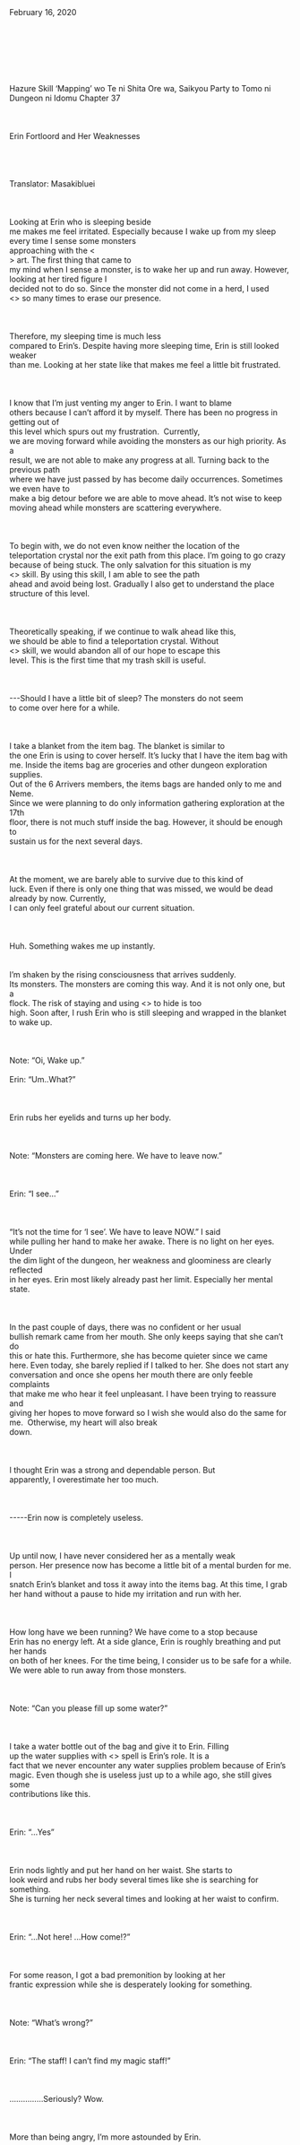 <br/>
<br/>
<br/>
<br/>
<br/>
<br/>
<br/>
<br/>
February 16, 2020<br/>
<br/>
<br/>
<br/>
<br/>
<br/>
<br/>
<br/>
Hazure Skill ‘Mapping’ wo Te ni Shita Ore wa, Saikyou Party to Tomo ni Dungeon ni Idomu Chapter 37<br/>
<br/>
<br/>
<br/>
Erin Fortloord and Her Weaknesses <br/>
<br/>
<br/>
<br/>
<br/>
Translator: Masakibluei<br/>
<br/>
<br/>
<br/>
Looking at Erin who is sleeping beside<br/>
me makes me feel irritated. Especially because I wake up from my sleep every time I sense some monsters<br/>
approaching with the <<Search Enemy>> art. The first thing that came to<br/>
my mind when I sense a monster, is to wake her up and run away. However, looking at her tired figure I<br/>
decided not to do so. Since the monster did not come in a herd, I used<br/>
<<Stealth>> so many times to erase our presence. <br/>
<br/>
<br/>
<br/>
Therefore, my sleeping time is much less<br/>
compared to Erin’s. Despite having more sleeping time, Erin is still looked weaker<br/>
than me. Looking at her state like that makes me feel a little bit frustrated. <br/>
<br/>
<br/>
<br/>
I know that I’m just venting my anger to Erin. I want to blame<br/>
others because I can’t afford it by myself. There has been no progress in getting out of<br/>
this level which spurs out my frustration.  Currently,<br/>
we are moving forward while avoiding the monsters as our high priority. As a<br/>
result, we are not able to make any progress at all. Turning back to the previous path<br/>
where we have just passed by has become daily occurrences. Sometimes we even have to<br/>
make a big detour before we are able to move ahead. It’s not wise to keep<br/>
moving ahead while monsters are scattering everywhere. <br/>
<br/>
<br/>
<br/>
To begin with, we do not even know neither the location of the<br/>
teleportation crystal nor the exit path from this place. I’m going to go crazy<br/>
because of being stuck. The only salvation for this situation is my<br/>
<<Mapping>> skill. By using this skill, I am able to see the path<br/>
ahead and avoid being lost. Gradually I also get to understand the place structure of this level. <br/>
<br/>
<br/>
<br/>
Theoretically speaking, if we continue to walk ahead like this,<br/>
we should be able to find a teleportation crystal. Without<br/>
<<Mapping>> skill, we would abandon all of our hope to escape this<br/>
level. This is the first time that my trash skill is useful. <br/>
<br/>
<br/>
<br/>
---Should I have a little bit of sleep? The monsters do not seem<br/>
to come over here for a while. <br/>
<br/>
<br/>
<br/>
I take a blanket from the item bag. The blanket is similar to<br/>
the one Erin is using to cover herself. It’s lucky that I have the item bag with<br/>
me. Inside the items bag are groceries and other dungeon exploration supplies.<br/>
Out of the 6 Arrivers members, the items bags are handed only to me and Neme.<br/>
Since we were planning to do only information gathering exploration at the 17th<br/>
floor, there is not much stuff inside the bag. However, it should be enough to<br/>
sustain us for the next several days.  <br/>
<br/>
<br/>
<br/>
At the moment, we are barely able to survive due to this kind of<br/>
luck. Even if there is only one thing that was missed, we would be dead already by now. Currently,<br/>
I can only feel grateful about our current situation. <br/>
<br/>
<br/>
<br/>
Huh. Something wakes me up instantly. <br/>
<br/>
<br/>
I’m shaken by the rising consciousness that arrives suddenly.<br/>
Its monsters. The monsters are coming this way. And it is not only one, but a<br/>
flock. The risk of staying and using <<Stealth>> to hide is too<br/>
high. Soon after, I rush Erin who is still sleeping and wrapped in the blanket<br/>
to wake up. <br/>
<br/>
<br/>
<br/>
Note: “Oi, Wake up.”<br/>
<br/>
Erin: “Um..What?”<br/>
<br/>
<br/>
<br/>
Erin rubs her eyelids and turns up her body. <br/>
<br/>
<br/>
<br/>
Note: “Monsters are coming here. We have to leave now.”<br/>
<br/>
<br/>
<br/>
Erin: “I see…”<br/>
<br/>
<br/>
<br/>
“It’s not the time for ‘I see’. We have to leave NOW.” I said<br/>
while pulling her hand to make her awake. There is no light on her eyes. Under<br/>
the dim light of the dungeon, her weakness and gloominess are clearly reflected<br/>
in her eyes. Erin most likely already past her limit. Especially her mental<br/>
state. <br/>
<br/>
<br/>
<br/>
In the past couple of days, there was no confident or her usual<br/>
bullish remark came from her mouth. She only keeps saying that she can’t do<br/>
this or hate this. Furthermore, she has become quieter since we came<br/>
here. Even today, she barely replied if I talked to her. She does not start any<br/>
conversation and once she opens her mouth there are only feeble complaints<br/>
that make me who hear it feel unpleasant. I have been trying to reassure and<br/>
giving her hopes to move forward so I wish she would also do the same for<br/>
me.  Otherwise, my heart will also break<br/>
down. <br/>
<br/>
<br/>
<br/>
I thought Erin was a strong and dependable person. But<br/>
apparently, I overestimate her too much. <br/>
<br/>
<br/>
<br/>
-----Erin now is completely useless.<br/>
<br/>
<br/>
<br/>
Up until now, I have never considered her as a mentally weak<br/>
person. Her presence now has become a little bit of a mental burden for me. I<br/>
snatch Erin’s blanket and toss it away into the items bag. At this time, I grab<br/>
her hand without a pause to hide my irritation and run with her. <br/>
<br/>
<br/>
<br/>
How long have we been running? We have come to a stop because<br/>
Erin has no energy left. At a side glance, Erin is roughly breathing and put her hands<br/>
on both of her knees. For the time being, I consider us to be safe for a while.<br/>
We were able to run away from those monsters. <br/>
<br/>
<br/>
<br/>
Note: “Can you please fill up some water?”<br/>
<br/>
<br/>
<br/>
I take a water bottle out of the bag and give it to Erin. Filling<br/>
up the water supplies with <<Water>> spell is Erin’s role. It is a<br/>
fact that we never encounter any water supplies problem because of Erin’s<br/>
magic. Even though she is useless just up to a while ago, she still gives some<br/>
contributions like this. <br/>
<br/>
<br/>
<br/>
Erin: “…Yes”<br/>
<br/>
<br/>
<br/>
Erin nods lightly and put her hand on her waist. She starts to<br/>
look weird and rubs her body several times like she is searching for something.<br/>
She is turning her neck several times and looking at her waist to confirm. <br/>
<br/>
<br/>
<br/>
Erin: “…Not here! ...How come!?”<br/>
<br/>
<br/>
<br/>
For some reason, I got a bad premonition by looking at her<br/>
frantic expression while she is desperately looking for something.<br/>
<br/>
<br/>
<br/>
Note: “What’s wrong?”<br/>
<br/>
<br/>
<br/>
Erin: “The staff! I can’t find my magic staff!”<br/>
<br/>
<br/>
<br/>
……………Seriously? Wow.<br/>
<br/>
<br/>
<br/>
More than being angry, I’m more astounded by Erin. <br/>
<br/>
<br/>
<br/>
While on the subject about the magic staff, I remember when Erin<br/>
was sleeping, the magic staff was put aside by the wall. It’s possible that she<br/>
forgot and left it there because she was rushed to run away. <br/>
<br/>
<br/>
<br/>
Erin: “…The other pair of the magic staff is not in this items<br/>
bag, isn’t it?”<br/>
<br/>
<br/>
<br/>
Note: “…No. It’s with Neme.”<br/>
<br/>
<br/>
<br/>
There are 2 items bag which the Arriver carries for the<br/>
dungeon exploration. Inside the bag that I carry are items belong to me, Jin,<br/>
and Rosalia. Meanwhile, Erin’s items are inside Neme’s bag. <br/>
<br/>
<br/>
<br/>
Since she cannot perform any magic, Erin has finally lost her<br/>
only contribution. In this case, she is really useless. I cannot overlook this<br/>
situation;  I have to open my mouth. <br/>
<br/>
　<br/>
<br/>
Note: “It cannot be helped. Perhaps, it was left at the place<br/>
where we rest before. After the monsters leave, Let’s go back and grab it. “<br/>
<br/>
<br/>
<br/>
Erin: “………I’m sorry.”<br/>
<br/>
<br/>
<br/>
Note: “It’s okay. I’m also at fault for not noticing it too.”<br/>
<br/>
<br/>
<br/>
Looking at her crestfallen state, I will be overcome by guilt if<br/>
I throw a fit on her. As much as possible, it’s better that I encourage her<br/>
with kind and gentle words.  <br/>
<br/>
<br/>
<br/>
 “For now, let’s take some<br/>
rest. The monsters are still around our previous area after all.” I said while<br/>
exchanging the empty water bottle on Erin’s hand with a blanket, “Don’t just<br/>
sleep a little. You haven’t got any sleep, right?”<br/>
<br/>
<br/>
<br/>
Previously when we were sleeping, she was only able to get some<br/>
rest for less than 2 hours. she was awake instantly by me after I sensed a<br/>
flock of monsters. It’s very dangerous to walk around in the dungeon without<br/>
proper rest. <br/>
<br/>
Erin: “…Thanks.”<br/>
<br/>
<br/>
<br/>
After receiving the blanket, Erin lays down her body and rest.<br/>
I’m also going to sleep for one hour. After that, I will think about our<br/>
situation. <br/>
<br/>
<br/>
<br/>
Being both mentally and physically exhausted, I shortly fall<br/>
asleep. <br/>
<br/>
<br/>
<br/>
<br/>
-------------------------------------------------------------------------------------------------------------------------<br/>
<br/>
<br/>
<br/>
<br/>
<br/>
<br/>
Translator note:<br/>
I'm stunned by Erin's negligence. The worst things can happen in this situation. Hopefully, things will get better. <br/>
<br/>
<br/>
<br/>
<br/>
Previous TOC  Next Chapter<br/>
<br/>
<br/>
<br/>
<br/>
<br/>
<br/>
<br/>
If you like our translation, please support us by buying us a cup of coffee or read our translation only at our site!<br/>
<br/>
<br/>
<br/>
<br/>
<br/>
<br/>
<br/>
<br/>
<br/>
<br/>
<br/>
<br/>
<br/>
Share<br/>
<br/>
<br/>
<br/>
<br/>
<br/>
<br/>
<br/>
<br/>
Get link<br/>
<br/>
<br/>
<br/>
<br/>
<br/>
<br/>
<br/>
Facebook<br/>
<br/>
<br/>
<br/>
<br/>
<br/>
<br/>
<br/>
Twitter<br/>
<br/>
<br/>
<br/>
<br/>
<br/>
<br/>
<br/>
Pinterest<br/>
<br/>
<br/>
<br/>
<br/>
<br/>
<br/>
<br/>
Email<br/>
<br/>
<br/>
<br/>
<br/>
<br/>
<br/>
<br/>
Other Apps<br/>
<br/>
<br/>
<br/>
<br/>
<br/>
<br/>
<br/>
<br/>
<br/>
Labels:<br/>
Hazure skill<br/>
mapping skill<br/>
trash skill<br/>
<br/>
<br/>
<br/>
<br/>
<br/>
<br/>
